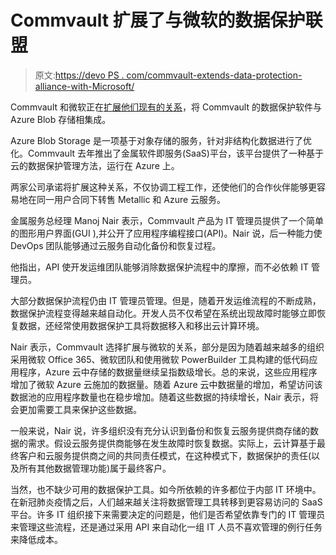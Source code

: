 # Commvault 扩展了与微软的数据保护联盟

> 原文:[https://devo PS . com/commvault-extends-data-protection-alliance-with-Microsoft/](https://devops.com/commvault-extends-data-protection-alliance-with-microsoft/)

Commvault 和微软正在[扩展他们现有的关系](https://www.commvault.com/news/commvault-enters-into-a-strategic-agreement-with-microsoft)，将 Commvault 的数据保护软件与 Azure Blob 存储相集成。

Azure Blob Storage 是一项基于对象存储的服务，针对非结构化数据进行了优化。Commvault 去年推出了金属软件即服务(SaaS)平台，该平台提供了一种基于云的数据保护管理方法，运行在 Azure 上。

两家公司承诺将扩展这种关系，不仅协调工程工作，还使他们的合作伙伴能够更容易地在同一用户合同下转售 Metallic 和 Azure 云服务。

金属服务总经理 Manoj Nair 表示，Commvault 产品为 IT 管理员提供了一个简单的图形用户界面(GUI ),并公开了应用程序编程接口(API)。Nair 说，后一种能力使 DevOps 团队能够通过云服务自动化备份和恢复过程。

他指出，API 使开发运维团队能够消除数据保护流程中的摩擦，而不必依赖 IT 管理员。

大部分数据保护流程仍由 IT 管理员管理。但是，随着开发运维流程的不断成熟，数据保护流程变得越来越自动化。开发人员不仅希望在系统出现故障时能够立即恢复数据，还经常使用数据保护工具将数据移入和移出云计算环境。

Nair 表示，Commvault 选择扩展与微软的关系，部分是因为随着越来越多的组织采用微软 Office 365、微软团队和使用微软 PowerBuilder 工具构建的低代码应用程序，Azure 云中存储的数据量继续呈指数级增长。总的来说，这些应用程序增加了微软 Azure 云施加的数据量。随着 Azure 云中数据量的增加，希望访问该数据池的应用程序数量也在稳步增加。随着这些数据的持续增长，Nair 表示，将会更加需要工具来保护这些数据。

一般来说，Nair 说，许多组织没有充分认识到备份和恢复云服务提供商存储的数据的需求。假设云服务提供商能够在发生故障时恢复数据。实际上，云计算基于最终客户和云服务提供商之间的共同责任模式，在这种模式下，数据保护的责任(以及所有其他数据管理功能)属于最终客户。

当然，也不缺少可用的数据保护工具。如今所依赖的许多都位于内部 IT 环境中。在新冠肺炎疫情之后，人们越来越关注将数据管理工具转移到更容易访问的 SaaS 平台。许多 IT 组织接下来需要决定的问题是，他们是否希望依靠专门的 IT 管理员来管理这些流程，还是通过采用 API 来自动化一组 IT 人员不喜欢管理的例行任务来降低成本。